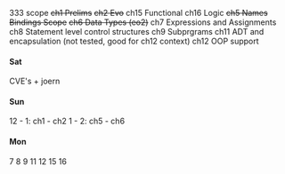 333 scope
~~ch1 Prelims~~
~~ch2 Evo~~
ch15  Functional
ch16  Logic
~~ch5 Names Bindings Scope~~
~~ch6 Data Types (eo2)~~
ch7 Expressions and Assignments
ch8 Statement level control structures
ch9 Subprgrams
ch11 ADT and encapsulation (not tested, good for ch12 context)
ch12 OOP support
#### Sat 
CVE's + joern

#### Sun 
12 - 1: ch1 - ch2
1 - 2: ch5 - ch6 
#### Mon
7
8
9
11
12
15
16

